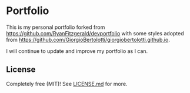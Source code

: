 # Portfolio

This is my personal portfolio forked from https://github.com/RyanFitzgerald/devportfolio with some styles adopted from https://github.com/GiorgioBertolotti/giorgiobertolotti.github.io.

I will continue to update and improve my portfolio as I can.

## License

Completely free (MIT)! See [LICENSE.md](LICENSE.md) for more.
